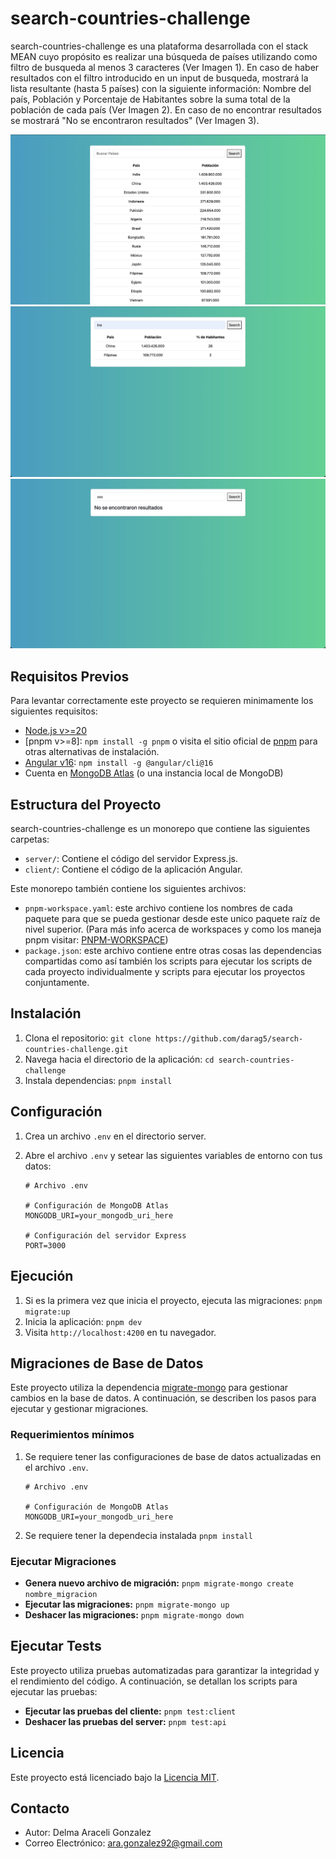 # search-countries-challenge

search-countries-challenge es una plataforma desarrollada con el stack MEAN cuyo propósito es realizar una búsqueda de países utilizando como filtro de busqueda al menos 3 caracteres (Ver Imagen 1). En caso de haber resultados con el filtro introducido en un input de busqueda, mostrará la lista resultante (hasta 5 países) con la siguiente información: Nombre del país, Población y Porcentaje de Habitantes sobre la suma total de la población de cada país (Ver Imagen 2). En caso de no encontrar resultados se mostrará "No se encontraron resultados" (Ver Imagen 3).

![Imagen 1](./screenshots/all-countries.png)
![Imagen 2](./screenshots/filtered-countries.png)
![Imagen 3](./screenshots/no-results.png)

## Requisitos Previos

Para levantar correctamente este proyecto se requieren minimamente los siguientes requisitos:

- [Node.js v>=20](https://nodejs.org/)
- [pnpm v>=8]: `npm install -g pnpm` o visita el sitio oficial de [pnpm](https://pnpm.io/) para otras alternativas de instalación.
- [Angular v16](https://v16.angular.io/guide/setup-local#install-the-angular-cli): `npm install -g @angular/cli@16`
- Cuenta en [MongoDB Atlas](https://www.mongodb.com/cloud/atlas) (o una instancia local de MongoDB)

## Estructura del Proyecto

search-countries-challenge es un monorepo que contiene las siguientes carpetas:

- `server/`: Contiene el código del servidor Express.js.
- `client/`: Contiene el código de la aplicación Angular.

Este monorepo también contiene los siguientes archivos:

- `pnpm-workspace.yaml`: este archivo contiene los nombres de cada paquete para que se pueda gestionar desde este unico paquete raíz de nivel superior.
  (Para más info acerca de workspaces y como los maneja pnpm visitar: [PNPM-WORKSPACE](https://pnpm.io/es/workspaces))
- `package.json`: este archivo contiene entre otras cosas las dependencias compartidas como así también los scripts para ejecutar los scripts de cada proyecto individualmente y scripts para ejecutar los proyectos conjuntamente.

## Instalación

1. Clona el repositorio: `git clone https://github.com/darag5/search-countries-challenge.git`
2. Navega hacia el directorio de la aplicación: `cd search-countries-challenge`
3. Instala dependencias: `pnpm install`

## Configuración

1. Crea un archivo `.env` en el directorio server.
2. Abre el archivo `.env` y setear las siguientes variables de entorno con tus datos:

   ```env
   # Archivo .env

   # Configuración de MongoDB Atlas
   MONGODB_URI=your_mongodb_uri_here

   # Configuración del servidor Express
   PORT=3000
   ```

## Ejecución

1. Si es la primera vez que inicia el proyecto, ejecuta las migraciones: `pnpm migrate:up`
2. Inicia la aplicación: `pnpm dev`
3. Visita `http://localhost:4200` en tu navegador.

## Migraciones de Base de Datos

Este proyecto utiliza la dependencia [migrate-mongo](https://www.npmjs.com/package/migrate-mongo) para gestionar cambios en la base de datos. A continuación, se describen los pasos para ejecutar y gestionar migraciones.

### Requerimientos mínimos

1. Se requiere tener las configuraciones de base de datos actualizadas en el archivo `.env`.

   ```env
   # Archivo .env

   # Configuración de MongoDB Atlas
   MONGODB_URI=your_mongodb_uri_here

   ```

2. Se requiere tener la dependecia instalada
   `pnpm install`

### Ejecutar Migraciones

- **Genera nuevo archivo de migración:** `pnpm migrate-mongo create nombre_migracion`
- **Ejecutar las migraciones:** `pnpm migrate-mongo up`
- **Deshacer las migraciones:** `pnpm migrate-mongo down`

## Ejecutar Tests

Este proyecto utiliza pruebas automatizadas para garantizar la integridad y el rendimiento del código. A continuación, se detallan los scripts para ejecutar las pruebas:

- **Ejecutar las pruebas del cliente:** `pnpm test:client`
- **Deshacer las pruebas del server:** `pnpm test:api`

## Licencia

Este proyecto está licenciado bajo la [Licencia MIT](LICENSE).

## Contacto

- Autor: Delma Araceli Gonzalez
- Correo Electrónico: ara.gonzalez92@gmail.com

